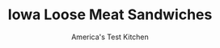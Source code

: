 ---
layout: ../../layouts/MarkdownPostLayout.astro
title: Iowa Loose Meat Sandwiches
author: America's Test Kitchen
pubDate: 2023-03-15
description: "If you don’t think a steamed ground beef sandwich can be delicious, one bite of this simple, savory midwestern classic will quickly change your mind."
image_url: https://res.cloudinary.com/hksqkdlah/image/upload/ar_1:1,c_fill,dpr_2.0,f_auto,fl_lossy.progressive.strip_profile,g_faces:auto,q_auto:low,w_344/21445_sfs-iowa-loose-meat-sandwich-52
tags: ["Main Courses","Beef","Sandwiches"]
calories: 
protein: 
carbohydrates: 
fats: 
fiber: 
ingredients: ["1 pound, 85 percent lean ground beef","1/4 cup, water","1 tablespoon, yellow mustard, plus extra for serving","1 teaspoon, sugar","1 teaspoon, salt","1 teaspoon, pepper","1/2 cup, finely chopped onion","4 , hamburger buns","Sliced, dill pickles"]
serves: 
time: "25 minutes"
instructions: ["Combine beef, water, mustard, sugar, salt, and pepper in 10-inch skillet. Bring to simmer over medium heat, breaking up meat with spoon. Reduce heat to medium-low to maintain gentle simmer and cook, stirring frequently, until meat is no longer pink, about 5 minutes. Stir in onion, cover, and remove from heat; keep warm while preparing buns.","Spread extra mustard on bun bottoms then, using slotted spoon, mound beef mixture over top. Cap with pickles and bun tops. Serve."]
nutrition: ["null calories"]
notes: "Do not substitute leaner ground beef in this recipe or the sandwich will be dry."
---